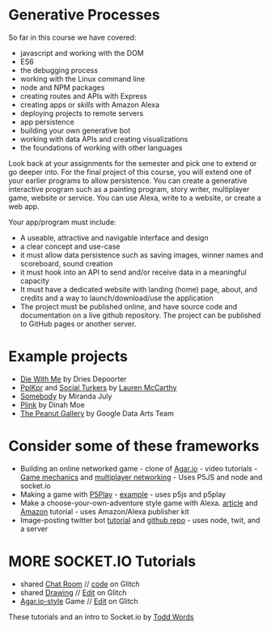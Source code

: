 # Generative Processes

So far in this course we have covered:

* javascript and working with the DOM
* ES6
* the debugging process
* working with the Linux command line
* node and NPM packages
* creating routes and APIs with Express
* creating apps or *skills* with Amazon Alexa
* deploying projects to remote servers
* app persistence
* building your own generative bot
* working with data APIs and creating visualizations
* the foundations of working with other languages

Look back at your assignments for the semester and pick one to extend or go deeper into. For the final project of this course, you will extend one of your earlier programs to allow persistence. You can create a generative interactive program such as a painting program, story writer, multiplayer game, website or service. You can use Alexa, write to a website, or create a web app.

Your app/program must include:
* A useable, attractive and navigable interface and design
* a clear concept and use-case
* it must allow data persistence such as saving images, winner names and scoreboard, sound creation
* it must hook into an API to send and/or receive data in a meaningful capacity
* It must have a dedicated website with landing (home) page, about, and credits and a way to launch/download/use the application
* The project must be published online, and have source code and documentation on a live github repository. The project can be published to GitHub pages or another server.

# Example projects

* [Die With Me](https://www.youtube.com/watch?v=XV5z1PRmwU4) by Dries Depoorter
* [PplKpr](http://pplkpr.com/) and [Social Turkers](http://lauren-mccarthy.com/Social-Turkers) by [Lauren McCarthy](http://http://lauren-mccarthy.com/)
* [Somebody](http://somebodyapp.com/) by Miranda July
* [Plink](http://labs.dinahmoe.com/plink/) by Dinah Moe
* [The Peanut Gallery](https://www.peanutgalleryfilms.com/) by Google Data Arts Team

# Consider some of these frameworks

* Building an online networked game - clone of [Agar.io](http://agar.io/) - video tutorials - [Game mechanics](https://www.youtube.com/watch?v=JXuxYMGe4KI) and [multiplayer networking](https://www.youtube.com/watch?v=ZjVyKXp9hec)  - Uses P5JS and node and socket.io
* Making a game with [P5Play](http://p5play.molleindustria.org) - [example](http://p5play.molleindustria.org/examples/index.html?fileName=collisions4.js) - uses p5js and p5play
* Make a choose-your-own-adventure style game with Alexa. [article](https://killscreen.com/articles/creating-voice-driven-interactive-fiction-just-got-lot-easier/) and [Amazon](https://developer.amazon.com/blogs/post/TxEQV5K754YS77/Announcing-a-New-Tool-for-Building-Interactive-Adventure-Games-on-Alexa) tutorial - uses Amazon/Alexa publisher kit
* Image-posting twitter bot [tutorial](https://botwiki.org/tutorials/make-an-image-posting-twitter-bot/)  and [github repo](https://github.com/fourtonfish/random-image-twitterbot) - uses node, twit, and a server

# MORE SOCKET.IO Tutorials
* shared [Chat Room](https://socketio-chat-room.glitch.me/) // [code](https://glitch.com/edit/#!/socketio-chat-room?path=README.md:1:0) on Glitch
* shared [Drawing](https://shared-drawing.glitch.me/) // [Edit](https://glitch.com/edit/#!/shared-drawing?path=README.md:1:0) on Glitch
* [Agar.io-style](https://agario-lite.glitch.me/) Game // [Edit](https://glitch.com/edit/#!/agario-lite?path=README.md:1:0) on Glitch

These tutorials and an intro to Socket.io by [Todd Words](https://github.com/toddwords/socketio-intro) 
